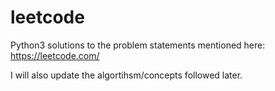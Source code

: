 # leetcode

Python3 solutions to the problem statements mentioned here: https://leetcode.com/

I will also update the algortihsm/concepts followed later.
